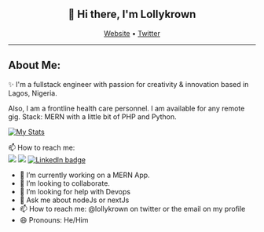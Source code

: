 <h2 align="center">👋 Hi there, I'm Lollykrown</h2>

<!-- [![My Stats](https://github-readme-stats.vercel.app/api?username=lollykrown&show=commits&show_icons=true&theme=gret-gatsby)](https://github.com/anuraghazra/github-readme-stats) -->

<p align="center">
  <a href="https://lollykrown.xyz">Website</a> •
  <a href="https://twitter.com/lollykrown">Twitter</a><hr>
</p>
<!--
**lollykrown/lollykrown** is a ✨ _special_ ✨ repository because its `README.md` (this file) appears on your GitHub profile.
-->

<h2>About Me:</h2>

✨ I'm a fullstack engineer with passion for creativity & innovation based in Lagos, Nigeria. 

Also, I am a frontline health care personnel. I am available for any remote gig. Stack: MERN with a little bit of PHP and Python.

<!-- [![Top Langs](https://github-readme-stats.vercel.app/api/top-langs/?username=lollykrown&layout=compact)](https://github.com/lollykrown/github-readme-stats)
 -->
 [![My Stats](https://github-readme-stats.vercel.app/api?username=lollykrown&show=commits&show_icons=true&theme=great-gatsby)](https://github.com/anuraghazra/github-readme-stats)


📫 How to reach me: <br>
[<img src="https://img.shields.io/badge/twitter-%231DA1F2.svg?&style=for-the-badge&logo=twitter&logoColor=white" />](https://twitter.com/lollykrown) [<img src = "https://img.shields.io/badge/instagram-%23E4405F.svg?&style=for-the-badge&logo=instagram&logoColor=white">](https://www.instagram.com/lollykrown/) [<img src="https://img.shields.io/badge/LinkedIn-blue.svg?&style=for-the-badge&logo=linkedin&logoColor=white" alt="LinkedIn badge"/>](https://www.linkedin.com/in/kayodeagboola) 

- 🔭 I’m currently working on a MERN App.
- 👯 I’m looking to collaborate.</strong>
- 🤔 I’m looking for help with Devops
- 💬 Ask me about nodeJs or nextJs
- 📫 How to reach me: @lollykrown on twitter or the email on my profile
- 😄 Pronouns: He/Him
